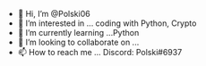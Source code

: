 - 👋 Hi, I’m @Polski06
- 👀 I’m interested in ... coding with Python, Crypto
- 🌱 I’m currently learning ...Python
- 💞️ I’m looking to collaborate on ...
- 📫 How to reach me ... Discord: Polski#6937

<!---
Polski06/Polski06 is a ✨ special ✨ repository because its `README.md` (this file) appears on your GitHub profile.
You can click the Preview link to take a look at your changes.
--->
